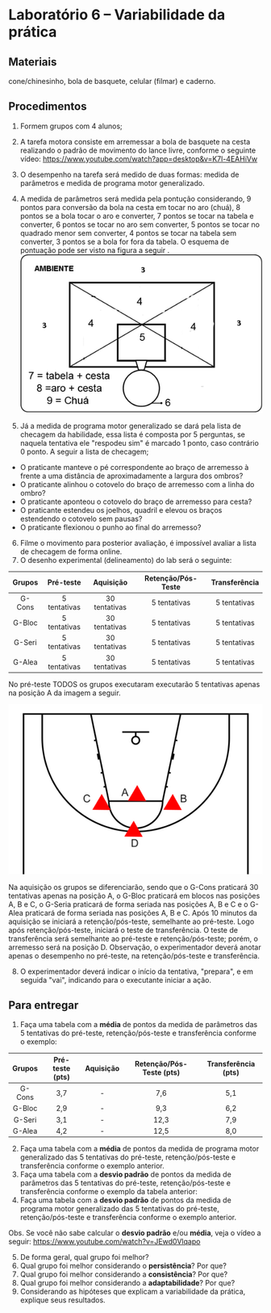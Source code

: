 # Laboratório 6 – Variabilidade da prática
## Materiais
cone/chinesinho, bola de basquete, celular (filmar) e caderno.
## Procedimentos
1. Formem grupos com 4 alunos;
2. A tarefa motora consiste em arremessar a bola de basquete na cesta realizando o padrão de movimento do lance livre, conforme o seguinte vídeo: https://www.youtube.com/watch?app=desktop&v=K7l-4EAHiVw
3. O desempenho na tarefa será medido de duas formas: medida de parâmetros e medida de programa motor generalizado.
4. A medida de parâmetros será medida pela pontução considerando, 9 pontos para conversão da bola na cesta em tocar no aro (chuá), 8 pontos se a bola tocar o aro e converter, 7 pontos se tocar na tabela e converter, 6 pontos se tocar no aro sem converter, 5 pontos se tocar no quadrado menor sem converter, 4 pontos se tocar na tabela sem converter, 3 pontos se a bola for fora da tabela. O esquema de pontuação pode ser visto na figura a seguir .
![Texto alternativo](https://github.com/apolinario-souza/teaching/blob/main/AprendizagemMotora(EFI04168)/Lab/FIG/tabela_basquete.png)

5. Já a medida de programa motor generalizado se dará pela lista de checagem da habilidade, essa lista é composta por 5 perguntas, se naquela tentativa ele "respodeu sim" é marcado 1 ponto, caso contrário 0 ponto. A seguir a lista de checagem;
   
- O praticante manteve o pé correspondente ao braço de arremesso à frente a uma distância de aproximadamente a largura dos ombros?
- O praticante alinhou o cotovelo do braço de arremesso com a linha do ombro?
- O praticante aponteou o cotovelo do braço de arremesso para cesta? 
- O praticante estendeu os joelhos, quadril e elevou os braços estendendo o cotovelo sem pausas?
- O praticante flexionou o punho ao final do arremesso?

6. Filme o movimento para posterior avaliação, é impossível avaliar a lista de checagem de forma online.
7. O desenho experimental (delineamento) do lab será o seguinte:

| Grupos | Pré-teste| Aquisição | Retenção/Pós-Teste |Transferência |
|:-----------:|:-----------:|:-----------:|:-----------:|:-----------:|
|G-Cons | 5 tentativas  | 30 tentativas  | 5 tentativas |5 tentativas |
|G-Bloc | 5 tentativas  | 30 tentativas  |5 tentativas |5 tentativas |
|G-Seri | 5 tentativas  | 30 tentativas  |5 tentativas |5 tentativas |
|G-Alea | 5 tentativas  | 30 tentativas  |5 tentativas |5 tentativas |

No pré-teste TODOS os grupos executaram executarão 5 tentativas apenas na posição A da imagem a seguir. 

![Texto alternativo](https://github.com/apolinario-souza/teaching/blob/main/AprendizagemMotora(EFI04168)/Lab/FIG/posicoes_lab6.png)

Na aquisição os grupos se diferenciarão, sendo que o G-Cons praticará 30 tentativas apenas na posição A, o G-Bloc praticará em blocos nas posições A, B e C, o G-Seria praticará de forma seriada nas posições A, B e C e o G-Alea praticará de forma seriada nas posições A, B e C.  Após 10 minutos da aquisição se iniciará a retenção/pós-teste, semelhante ao pré-teste. Logo após retenção/pós-teste, iniciará o teste de transferência. O teste de transferência será semelhante ao pré-teste e retenção/pós-teste; porém, o arremesso será na posição D. Observação, o experimentador deverá anotar apenas o desempenho no pré-teste, na retenção/pós-teste e transferência.

8. O experimentador deverá indicar o início da tentativa, "prepara", e em seguida "vai", indicando para o executante iniciar a ação.

## Para entregar
1. Faça uma tabela com a **média** de pontos da medida de parâmetros das 5 tentativas do pré-teste, retenção/pós-teste e transferência conforme o exemplo:

| Grupos | Pré-teste (pts)| Aquisição | Retenção/Pós-Teste (pts) | Transferência (pts) |
|:-----------:|:-----------:|:-----------:|:-----------:|:-----------:|
|G-Cons | 3,7  | - | 7,6 |5,1|
|G-Bloc | 2,9  | - | 9,3|6,2|
|G-Seri | 3,1  | -  |12,3|7,9 |
|G-Alea | 4,2  |- |12,5 |8,0 |

2. Faça uma tabela com a **média** de pontos da medida de programa motor generalizado das 5 tentativas do pré-teste, retenção/pós-teste e transferência conforme o exemplo anterior.
3. Faça uma tabela com a **desvio padrão** de pontos da medida de parâmetros das 5 tentativas do pré-teste, retenção/pós-teste e transferência conforme o exemplo da tabela anterior:
4. Faça uma tabela com a **desvio padrão** de pontos da medida de programa motor generalizado das 5 tentativas do pré-teste, retenção/pós-teste e transferência conforme o exemplo anterior.

Obs. Se você não sabe calcular o **desvio padrão** e/ou **média**, veja o vídeo a seguir: https://www.youtube.com/watch?v=JEwd0Vlqapo

5. De forma geral, qual grupo foi melhor?
6. Qual grupo foi melhor considerando o **persistência**? Por que?
7. Qual grupo foi melhor considerando a **consistência**? Por que?
8. Qual grupo foi melhor considerando a **adaptabilidade**? Por que?
9. Considerando as hipóteses que explicam a variabilidade da prática, explique seus resultados.

